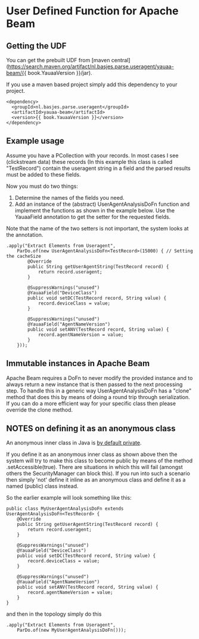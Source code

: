 # User Defined Function for Apache Beam

## Getting the UDF
You can get the prebuilt UDF from [maven central](https://search.maven.org/artifact/nl.basjes.parse.useragent/yauaa-beam/{{ book.YauaaVersion }}/jar).

If you use a maven based project simply add this dependency to your project.

<pre><code>&lt;dependency&gt;
  &lt;groupId&gt;nl.basjes.parse.useragent&lt;/groupId&gt;
  &lt;artifactId&gt;yauaa-beam&lt;/artifactId&gt;
  &lt;version&gt;{{ book.YauaaVersion }}&lt;/version&gt;
&lt;/dependency&gt;
</code></pre>

## Example usage
Assume you have a PCollection with your records.
In most cases I see (clickstream data) these records (In this example this class is called "TestRecord") contain the useragent string in a field and the parsed results must be added to these fields.

Now you must do two things:

1. Determine the names of the fields you need.
1. Add an instance of the (abstract) UserAgentAnalysisDoFn function and implement the functions as shown in the example below. Use the YauaaField annotation to get the setter for the requested fields.

Note that the name of the two setters is not important, the system looks at the annotation.

    .apply("Extract Elements from Useragent",
        ParDo.of(new UserAgentAnalysisDoFn<TestRecord>(15000) { // Setting the cacheSize
            @Override
            public String getUserAgentString(TestRecord record) {
                return record.useragent;
            }

            @SuppressWarnings("unused")
            @YauaaField("DeviceClass")
            public void setDC(TestRecord record, String value) {
                record.deviceClass = value;
            }

            @SuppressWarnings("unused")
            @YauaaField("AgentNameVersion")
            public void setANV(TestRecord record, String value) {
                record.agentNameVersion = value;
            }
        }));

## Immutable instances in Apache Beam
Apache Beam requires a DoFn to never modify the provided instance and to always return a new instance that is then passed to the next processing step.
To handle this in a generic way UserAgentAnalysisDoFn has a "clone" method that does this by means of doing a round trip through serialization. If you can do a more efficient way for your specific class then please override the clone method.

## NOTES on defining it as an anonymous class
An anonymous inner class in Java is [by default private](https://stackoverflow.com/questions/319765/accessing-inner-anonymous-class-members).

If you define it as an anonymous inner class as shown above then the system will try to make this class to become public by means of the method .setAccessible(true).
There are situations in which this will fail (amongst others the SecurityManager can block this). If you run into such a scenario then simply 'not' define it inline as an anonymous class and define it as a named (public) class instead.

So the earlier example will look something like this:


    public class MyUserAgentAnalysisDoFn extends UserAgentAnalysisDoFn<TestRecord> {
        @Override
        public String getUserAgentString(TestRecord record) {
            return record.useragent;
        }

        @SuppressWarnings("unused")
        @YauaaField("DeviceClass")
        public void setDC(TestRecord record, String value) {
            record.deviceClass = value;
        }

        @SuppressWarnings("unused")
        @YauaaField("AgentNameVersion")
        public void setANV(TestRecord record, String value) {
            record.agentNameVersion = value;
        }
    }

and then in the topology simply do this

    .apply("Extract Elements from Useragent",
        ParDo.of(new MyUserAgentAnalysisDoFn()));
